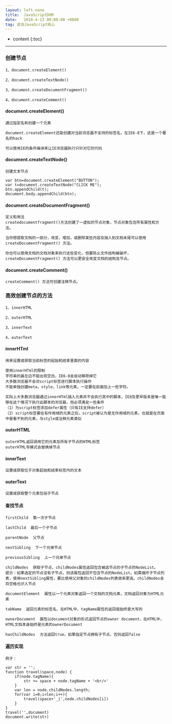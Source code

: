 ```yaml
---
layout: left-none
title:  JavaScriptDOM
date:   2018-4-13 00:00:00 +0800
tag: 进击JavaScript核心
---
```

* content
{:toc}
<hr>

### 创建节点

```
1、document.createElement()

2、document.createTextNode()

3、document.createDocumentFragment()

4、document.createComment()
```

#### document.createElement()

```
通过指定名称创建一个元素

document.createElement还能创建对当前浏览器不支持的标签名，在IE6-8下，这是一个著名的hack

可以使用IE的条件编译来让IE浏览器执行只针对它的代码
```

#### document.createTextNode()

```
创建文本节点

var btn=document.createElement("BUTTON");
var t=document.createTextNode("CLICK ME");
btn.appendChild(t);
document.body.appendChild(btn);
```

#### document.createDocumentFragment()

```
定义和用法
createdocumentfragment()方法创建了一虚拟的节点对象，节点对象包含所有属性和方法。

当你想提取文档的一部分，改变，增加，或删除某些内容及插入到文档末尾可以使用createDocumentFragment() 方法。

你也可以使用文档的文档对象来执行这些变化，但要防止文件结构被破坏，createDocumentFragment() 方法可以更安全改变文档的结构及节点。
```

#### document.createComment()

```
createComment() 方法可创建注释节点。
```

### 高效创建节点的方法
```
1、innerHTML

2、outerHTML

3、innerText

4、outerText
```

#### innerHTml

```
用来设置或获取当前标签的起始和结束里面的内容

使用innerHTml的限制
字符串的最左边不能出现空白，IE6-8会自动移除掉它
大多数浏览器不会对script标签进行脚本执行操作
不能单独创建meta，style，link等元素，一定要在前面加上一些字符。

实际上大多数浏览器通过innerHTml插入元素并不会执行其中的脚本，IE8及更早版本是唯一能够在这个情况下执行此脚本的浏览器，但必须满足一些条件
（1）为script标签添加defer属性（只有IE支持defer）
（2）script标签要在有作用域的元素之后，script被认为是无作用域的元素，也就是在页面中是看不到的元素，与style或注释元素类似
```

#### outerHTML

```
outerHTML返回调用它的元素及所有子节点的HTML标签
outerHTML写模式会替换掉节点
```

#### innerText

```
设置或获取位于对象起始和结束标签内的文本
```

#### outerText

```
设置或获取整个元素包括子节点
```

#### 查找节点

```
firstChild  第一次子节点

lastChild  最后一个子节点

parentNode  父节点

nextSibling  下一个兄弟节点

previousSibling  上一个兄弟节点

childNodes  获取子节点，childNodes属性返回包含被选节点的子节点的NodeList。
提示：如果选定的节点没有子节点，则该属性返回不包含节点的NodeList。如需循环子节点列表，使用nextSibling属性，要比使用父对象的childNodes列表效率更高。childNodes会将空格也识入节点

documentElement  属性以一个元素对象返回一个文档的文档元素，文档返回对象为HTML元素

tabName  返回元素的标签名，在HTML中，tagName属性的返回值始终是大写的

ownerDocument  属性以document对象的形式返回节点的owner document，在HTML中，HTML文档本身始终是元素的ownerDocument

hasChildNodes  方法返回true，如果指定节点拥有子节点，否则返回false
```

#### 遍历实现

```
例子：

var str = '';
function travel(space,node) {
    if(node.tagName){
        str += space + node.tagName + '<br/>'
    }
    var len = node.childNodes.length;
    for(var i=0;i<len;i++){
        travel(space+'_|',node.childNodes[i])
    }
}
travel('',document)
document.write(str)
```


